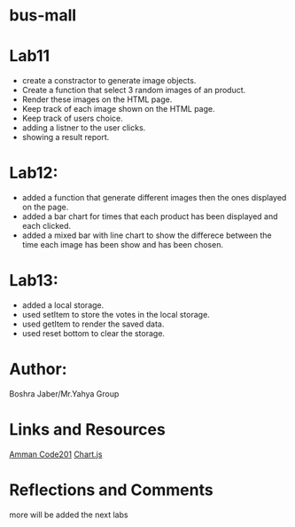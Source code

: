 # bus-mall
# Lab11
* create a constractor to generate image objects.
* Create a function that select 3 random images of an product.
* Render these images on the HTML page.
* Keep track of each image shown on the HTML page.
* Keep track of users choice.
* adding a listner to the user clicks.
* showing a result report.

# Lab12:
* added a function that generate different images then the ones displayed on the page.
* added a bar chart for times that each product has been displayed and each clicked.
* added a mixed bar with line chart to show the differece between the time each image has been show and has been chosen.

# Lab13:
* added a local storage.
* used setItem to store the votes in the local storage.
* used getItem to render the saved data.
* used reset bottom to clear the storage.

# Author:
Boshra Jaber/Mr.Yahya Group

# Links and Resources
[Amman Code201](https://github.com/LTUC/amman-201d12)
[Chart.js](https://www.chartjs.org/)

# Reflections and Comments
more will be added the next labs

